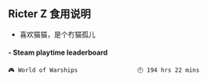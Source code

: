 ## Ricter Z 食用说明
- 喜欢猫猫，是个冇猫孤儿

<!-- steam-box start -->
#### - Steam playtime leaderboard
```text
🎮 World of Warships                 🕘 194 hrs 22 mins
```
<!-- Powered by https://github.com/YouEclipse/steam-box . -->
<!-- steam-box end -->
